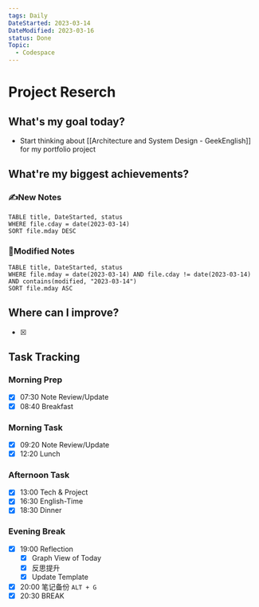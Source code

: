 ```yaml
---
tags: Daily
DateStarted: 2023-03-14
DateModified: 2023-03-16
status: Done
Topic:
  - Codespace
---
```


# Project Reserch

## What's my goal today?

- Start thinking about [[Architecture and System Design - GeekEnglish]] for my portfolio project

## What're my biggest achievements?

### ✍️New Notes

```dataview
TABLE title, DateStarted, status
WHERE file.cday = date(2023-03-14)
SORT file.mday DESC
```

### 📝Modified Notes

```dataview
TABLE title, DateStarted, status
WHERE file.mday = date(2023-03-14) AND file.cday != date(2023-03-14) AND contains(modified, "2023-03-14")
SORT file.mday ASC
```

## Where can I improve?

- [x]

## Task Tracking

### Morning Prep

- [x] 07:30 Note Review/Update
- [x] 08:40 Breakfast

### Morning Task

- [x] 09:20 Note Review/Update
- [x] 12:20 Lunch

### Afternoon Task

- [x] 13:00 Tech & Project
- [x] 16:30 English-Time
- [x] 18:30 Dinner

### Evening Break

- [x] 19:00 Reflection
  - [x] Graph View of Today
  - [x] 反思提升
  - [x] Update Template
- [x] 20:00 笔记备份 `ALT + G`
- [x] 20:30 BREAK
